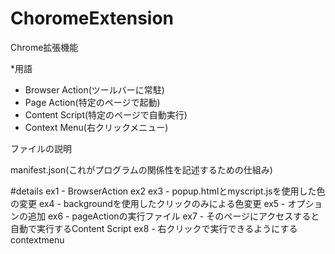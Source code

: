 # ChoromeExtension
Chrome拡張機能


*用語

- Browser Action(ツールバーに常駐)
- Page Action(特定のページで起動)
- Content Script(特定のページで自動実行)
- Context Menu(右クリックメニュー)

ファイルの説明

manifest.json(これがプログラムの関係性を記述するための仕組み)

#details
ex1 - BrowserAction
ex2
ex3 - popup.htmlとmyscript.jsを使用した色の変更
ex4 - backgroundを使用したクリックのみによる色変更
ex5 - オプションの追加
ex6 - pageActionの実行ファイル
ex7 - そのページにアクセスすると自動で実行するContent Script
ex8 - 右クリックで実行できるようにするcontextmenu
